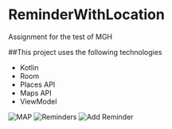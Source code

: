 # ReminderWithLocation
Assignment for the test of MGH

##This project uses the following technologies 
* Kotlin
* Room
* Places API
* Maps API
* ViewModel

![MAP](https://i.ibb.co/Cw0NtLW/Screenshot-1570886336.png)
![Reminders](https://i.ibb.co/s5FmP5z/Screenshot-1570888566.png)
![Add Reminder](https://i.ibb.co/nB7cmXZ/Screenshot-1570888601.png)
